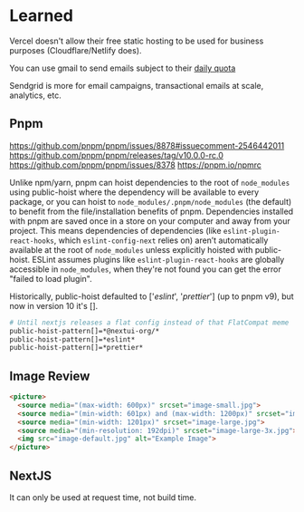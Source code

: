 # Learned

Vercel doesn't allow their free static hosting to be used for business purposes (Cloudflare/Netlify does).

You can use gmail to send emails subject to their [daily quota](https://developers.google.com/gmail/api/reference/quota)

Sendgrid is more for email campaigns, transactional emails at scale, analytics, etc.

## Pnpm

https://github.com/pnpm/pnpm/issues/8878#issuecomment-2546442011
https://github.com/pnpm/pnpm/releases/tag/v10.0.0-rc.0
https://github.com/pnpm/pnpm/issues/8378
https://pnpm.io/npmrc

Unlike npm/yarn, pnpm can hoist dependencies to the root of `node_modules` using public-hoist where the dependency will be available to every package, or you can hoist to `node_modules/.pnpm/node_modules` (the default) to benefit from the file/installation benefits of pnpm. Dependencies installed with pnpm are saved once in a store on your computer and away from your project. This means dependencies of dependencies (like `eslint-plugin-react-hooks`, which `eslint-config-next` relies on) aren’t automatically available at the root of `node_modules` unless explicitly hoisted with public-hoist. ESLint assumes plugins like `eslint-plugin-react-hooks` are globally accessible in `node_modules`, when they're not found you can get the error "failed to load plugin". 

Historically, public-hoist defaulted to ['*eslint*', '*prettier*'] (up to pnpm v9), but now in version 10 it's [].

```sh
# Until nextjs releases a flat config instead of that FlatCompat meme
public-hoist-pattern[]=*@nextui-org/*
public-hoist-pattern[]=*eslint*
public-hoist-pattern[]=*prettier*
```

## Image Review

```html
<picture>
  <source media="(max-width: 600px)" srcset="image-small.jpg">
  <source media="(min-width: 601px) and (max-width: 1200px)" srcset="image-medium.jpg">
  <source media="(min-width: 1201px)" srcset="image-large.jpg">
  <source media="(min-resolution: 192dpi)" srcset="image-large-3x.jpg">
  <img src="image-default.jpg" alt="Example Image">
</picture>
```

## NextJS <Image>

It can only be used at request time, not build time.
